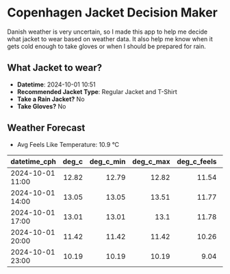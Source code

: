 
# Copenhagen Jacket Decision Maker

Danish weather is very uncertain, so I made this app to help me decide what jacket to wear based on weather data. 
It also help me know when it gets cold enough to take gloves or when I should be prepared for rain.

## What Jacket to wear?

- **Datetime**: 2024-10-01 10:51
- **Recommended Jacket Type**: Regular Jacket and T-Shirt
- **Take a Rain Jacket?** No
- **Take Gloves?** No

## Weather Forecast
- Avg Feels Like Temperature: 10.9 °C

| datetime_cph     |   deg_c |   deg_c_min |   deg_c_max |   deg_c_feels | weather   | wind   | rain   |
|:-----------------|--------:|------------:|------------:|--------------:|:----------|:-------|:-------|
| 2024-10-01 11:00 |   12.82 |       12.79 |       12.82 |         11.54 | Clouds    | High   | None   |
| 2024-10-01 14:00 |   13.05 |       13.05 |       13.51 |         11.77 | Clouds    | High   | None   |
| 2024-10-01 17:00 |   13.01 |       13.01 |       13.1  |         11.78 | Clouds    | High   | None   |
| 2024-10-01 20:00 |   11.42 |       11.42 |       11.42 |         10.26 | Clouds    | High   | None   |
| 2024-10-01 23:00 |   10.19 |       10.19 |       10.19 |          9.04 | Clouds    | High   | None   |
        